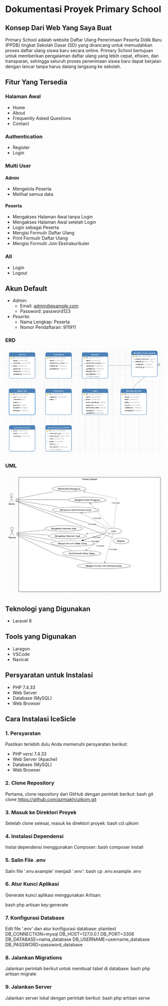 # Dokumentasi Proyek Primary School

## Konsep Dari Web Yang Saya Buat
Primary School adalah website Daftar Ulang Penerimaan Peserta Didik Baru (PPDB) tingkat Sekolah Dasar (SD) yang dirancang untuk memudahkan proses daftar ulang siswa baru secara online. Primary School bertujuan untuk memberikan pengalaman daftar ulang yang lebih cepat, efisien, dan transparan, sehingga seluruh proses penerimaan siswa baru dapat berjalan dengan lancar tanpa harus datang langsung ke sekolah.


## Fitur Yang Tersedia

### Halaman Awal
- Home
- About
- Frequently Asked Questions
- Contact

### Authentication
- Register
- Login

### Multi User
#### Admin
- Mengelola Peserta
- Melihat semua data

#### Peserta
- Mengakses Halaman Awal tanpa Login
- Mengakses Halaman Awal setelah Login
- Login sebagai Peserta
- Mengisi Formulir Daftar Ulang
- Print Formulir Daftar Ulang
- Mengisi Formulir Join Ekstrakurikuler

### All
- Login
- Logout

## Akun Default
- *Admin*: 
  - Email: admin@example.com
  - Password: password123
- *Peserta*: 
  - Nama Lengkap: Peserta
  - Nomor Pendaftaran: 911911

### ERD
![ERD](https://github.com/azmiakh/ujikom/blob/main/ERD.png)

### UML
![UML](https://github.com/azmiakh/ujikom/blob/main/UML.png)


## Teknologi yang Digunakan
- Laravel 8

## Tools yang Digunakan
- Laragon
- VSCode
- Navicat

## Persyaratan untuk Instalasi
- PHP 7.4.33
- Web Server
- Database (MySQL)
- Web Browser

## Cara Instalasi IceSicle

### 1. Persyaratan
Pastikan terlebih dulu Anda memenuhi persyaratan berikut:
- PHP versi 7.4.33
- Web Server (Apache)
- Database (MySQL)
- Web Browser

### 2. Clone Repository
Pertama, clone repository dari GitHub dengan perintah berikut:
bash
git clone https://github.com/azmiakh/ujikom.git

### 3. Masuk ke Direktori Proyek
Setelah clone selesai, masuk ke direktori proyek:
bash
cd ujikom

### 4. Instalasi Dependensi
Instal dependensi menggunakan Composer:
bash
composer install

### 5. Salin File .env
Salin file '.env.example' menjadi '.env':
bash
cp .env.example .env

### 6. Atur Kunci Aplikasi
Generate kunci aplikasi menggunakan Artisan:

bash
php artisan key:generate

### 7. Konfigurasi Database
Edit file '.env' dan atur konfigurasi database:
plaintext
DB_CONNECTION=mysql
DB_HOST=127.0.0.1
DB_PORT=3306
DB_DATABASE=nama_database
DB_USERNAME=username_database
DB_PASSWORD=password_database

### 8. Jalankan Migrations
Jalankan perintah berikut untuk membuat tabel di database:
bash
php artisan migrate


### 9. Jalankan Server
Jalankan server lokal dengan perintah berikut:
bash
php artisan serve
